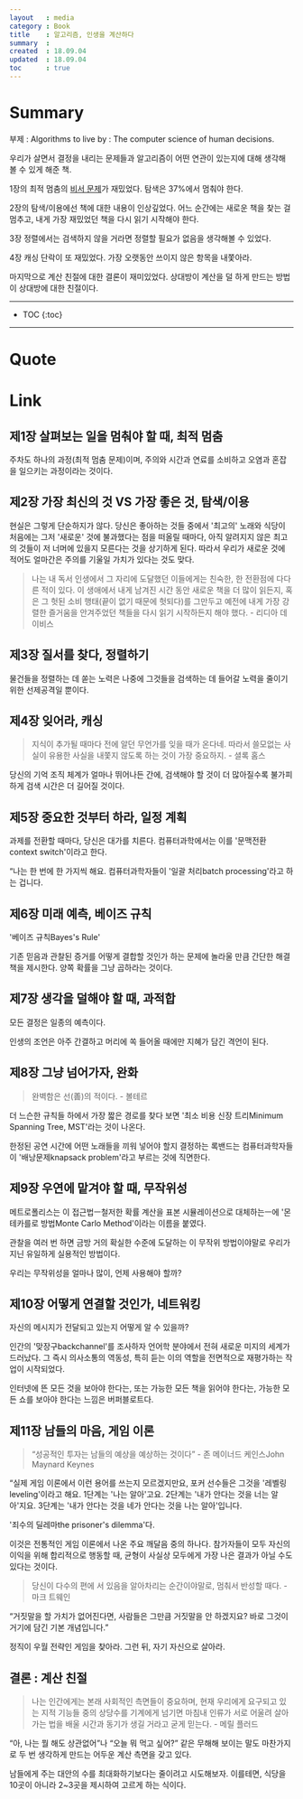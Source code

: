 ```yaml
---
layout   : media
category : Book
title    : 알고리즘, 인생을 계산하다
summary  : 
created  : 18.09.04
updated  : 18.09.04
toc      : true
---
```


# Summary

부제 : Algorithms to live by : The computer science of human decisions.

우리가 살면서 결정을 내리는 문제들과 알고리즘이 어떤 연관이 있는지에 대해 생각해 볼 수 있게 해준 책.

1장의 최적 멈춤의 [비서 문제](https://en.wikipedia.org/wiki/Secretary_problem)가 재밌었다. 탐색은 37%에서 멈춰야 한다.

2장의 탐색/이용에선 책에 대한 내용이 인상깊었다. 어느 순간에는 새로운 책을 찾는 걸 멈추고, 내게 가장 재밌었던 책을 다시 읽기 시작해야 한다.

3장 정렬에서는 검색하지 않을 거라면 정렬할 필요가 없음을 생각해볼 수 있었다.

4장 캐싱 단락이 또 재밌었다. 가장 오랫동안 쓰이지 않은 항목을 내쫓아라.

마지막으로 계산 친절에 대한 결론이 재미있었다. 상대방이 계산을 덜 하게 만드는 방법이 상대방에 대한 친절이다.

* * *

* TOC
 {:toc}

* * *

# Quote

# Link

## 제1장 살펴보는 일을 멈춰야 할 때, 최적 멈춤

주차도 하나의 과정(최적 멈춤 문제)이며, 주의와 시간과 연료를 소비하고 오염과 혼잡을 일으키는 과정이라는 것이다.

## 제2장 가장 최신의 것 VS 가장 좋은 것, 탐색/이용

현실은 그렇게 단순하지가 않다. 당신은 좋아하는 것들 중에서 '최고의' 노래와 식당이 처음에는 그저 '새로운' 것에 불과했다는 점을 떠올릴 때마다, 아직 알려지지 않은 최고의 것들이 저 너머에 있을지 모른다는 것을 상기하게 된다. 따라서 우리가 새로운 것에 적어도 얼마간은 주의를 기울일 가치가 있다는 것도 맞다.

> 나는 내 독서 인생에서 그 자리에 도달했던 이들에게는 친숙한, 한 전환점에 다다른 적이 있다. 이 생애에서 내게 남겨진 시간 동안 새로운 책을 더 많이 읽든지, 혹은 그 헛된 소비 행태(끝이 없기 때문에 헛되다)를 그만두고 예전에 내게 가장 강렬한 즐거움을 안겨주었던 책들을 다시 읽기 시작하든지 해야 했다. - 리디아 데이비스

## 제3장 질서를 찾다, 정렬하기

물건들을 정렬하는 데 쏟는 노력은 나중에 그것들을 검색하는 데 들어갈 노력을 줄이기 위한 선제공격일 뿐이다.

## 제4장 잊어라, 캐싱

> 지식이 추가될 때마다 전에 알던 무언가를 잊을 때가 온다네. 따라서 쓸모없는 사실이 유용한 사실을 내쫓지 않도록 하는 것이 가장 중요하지. - 셜록 홈스

당신의 기억 조직 체계가 얼마나 뛰어나든 간에, 검색해야 할 것이 더 많아질수록 불가피하게 검색 시간은 더 길어질 것이다.

## 제5장 중요한 것부터 하라, 일정 계획

과제를 전환할 때마다, 당신은 대가를 치른다. 컴퓨터과학에서는 이를 '문맥전환context switch'이라고 한다.

“나는 한 번에 한 가지씩 해요. 컴퓨터과학자들이 '일괄 처리batch processing'라고 하는 겁니다.

## 제6장 미래 예측, 베이즈 규칙

'베이즈 규칙Bayes's Rule'

기존 믿음과 관찰된 증거를 어떻게 결합할 것인가 하는 문제에 놀라울 만큼 간단한 해결책을 제시한다. 양쪽 확률을 그냥 곱하라는 것이다.

## 제7장 생각을 덜해야 할 때, 과적합

모든 결정은 일종의 예측이다.

인생의 조언은 아주 간결하고 머리에 쏙 들어올 때에만 지혜가 담긴 격언이 된다.

## 제8장 그냥 넘어가자, 완화

> 완벽함은 선(善)의 적이다. - 볼테르

더 느슨한 규칙들 하에서 가장 짧은 경로를 찾다 보면 '최소 비용 신장 트리Minimum Spanning Tree, MST'라는 것이 나온다.

한정된 공연 시간에 어떤 노래들을 끼워 넣어야 할지 결정하는 록밴드는 컴퓨터과학자들이 '배낭문제knapsack problem'라고 부르는 것에 직면한다.

## 제9장 우연에 맡겨야 할 때, 무작위성

메트로폴리스는 이 접근법ㅡ철저한 확률 계산을 표본 시뮬레이션으로 대체하는ㅡ에 '몬테카를로 방법Monte Carlo Method'이라는 이름을 붙였다.

관찰을 여러 번 하면 금방 거의 확실한 수준에 도달하는 이 무작위 방법이야말로 우리가 지닌 유일하게 실용적인 방법이다.

우리는 무작위성을 얼마나 많이, 언제 사용해야 할까?

## 제10장 어떻게 연결할 것인가, 네트워킹

자신의 메시지가 전달되고 있는지 어떻게 알 수 있을까?

인간의 '맞장구backchannel'를 조사하자 언어학 분야에서 전혀 새로운 미지의 세계가 드러났다. 그 즉시 의사소통의 역동성, 특히 듣는 이의 역할을 전면적으로 재평가하는 작업이 시작되었다.

인터넷에 뜬 모든 것을 보아야 한다는, 또는 가능한 모든 책을 읽어야 한다는, 가능한 모든 쇼를 보아야 한다는 느낌은 버퍼블로트다.

## 제11장 남들의 마음, 게임 이론

> “성공적인 투자는 남들의 예상을 예상하는 것이다” - 존 메이너드 케인스John Maynard Keynes

“실제 게임 이론에서 이런 용어를 쓰는지 모르겠지만요, 포커 선수들은 그것을 '레벨링leveling'이라고 해요. 1단계는 '나는 알아'고요. 2단계는 '내가 안다는 것을 너는 알아'지요. 3단계는 '내가 안다는 것을 네가 안다는 것을 나는 알아'입니다.

'죄수의 딜레마the prisoner's dilemma'다.

이것은 전통적인 게임 이론에서 나온 주요 깨달음 중의 하나다. 참가자들이 모두 자신의 이익을 위해 합리적으로 행동할 때, 균형이 사실상 모두에게 가장 나은 결과가 아닐 수도 있다는 것이다.

> 당신이 다수의 편에 서 있음을 알아차리는 순간이야말로, 멈춰서 반성할 때다. - 마크 트웨인

“거짓말을 할 가치가 없어진다면, 사람들은 그만큼 거짓말을 안 하겠지요? 바로 그것이 거기에 담긴 기본 개념입니다.”

정직이 우월 전략인 게임을 찾아라. 그런 뒤, 자기 자신으로 살아라.

## 결론 : 계산 친절

> 나는 인간에게는 본래 사회적인 측면들이 중요하며, 현재 우리에게 요구되고 있는 지적 기능들 중의 상당수를 기계에게 넘기면 마침내 인류가 서로 어울려 살아가는 법을 배울 시간과 동기가 생길 거라고 굳게 믿는다. - 메릴 플러드

“아, 나는 뭘 해도 상관없어”나 “오늘 뭐 먹고 싶어?” 같은 무해해 보이는 말도 마찬가지로 두 번 생각하게 만드는 어두운 계산 측면을 갖고 있다.

남들에게 주는 대안의 수를 최대화하기보다는 줄이려고 시도해보자. 이를테면, 식당을 10곳이 아니라 2~3곳을 제시하여 고르게 하는 식이다.